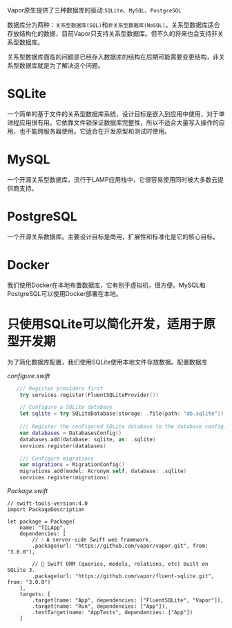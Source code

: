 Vapor原生提供了三种数据库的驱动:`SQLite`、`MySQL`、`PostgreSQL`

数据库分为两种：`关系型数据库(SQL)`和`非关系型数据库(NoSQL)`。关系型数据库适合存放结构化的数据，目前Vapor只支持关系型数据库。但不久的将来也会支持非关系型数据库。

关系型数据库面临的问题是已经存入数据库的结构在后期可能需要变更结构，非关系型数据库就是为了解决这个问题。

# SQLite

一个简单的基于文件的关系型数据库系统，设计目标是嵌入到应用中使用，对于单进程应用很有用。它依靠文件锁保证数据库完整性，所以不适合大量写入操作的应用，也不能跨服务器使用。它适合在开发原型和测试时使用。

# MySQL

一个开源关系型数据库，流行于LAMP应用栈中，它很容易使用同时被大多数云提供商支持。

# PostgreSQL

一个开源关系数据库。主要设计目标是商用，扩展性和标准化是它的核心目标。

# Docker

我们使用Docker在本地布置数据库，它有别于虚拟机，很方便。MySQL和PostgreSQL可以使用Docker部署在本地。


# 只使用SQLite可以简化开发，适用于原型开发期

为了简化数据库配置，我们使用SQLite使用本地文件存放数据。配置数据库

*configure.swift*
```swift
   /// Register providers first
    try services.register(FluentSQLiteProvider())

    // Configure a SQLite database
    let sqlite = try SQLiteDatabase(storage: .file(path: "db.sqlite"))
    
    /// Register the configured SQLite database to the database config.
    var databases = DatabasesConfig()
    databases.add(database: sqlite, as: .sqlite)
    services.register(databases)

    /// Configure migrations
    var migrations = MigrationConfig()
    migrations.add(model: Acronym.self, database: .sqlite)
    services.register(migrations)
```

*Package.swift*
```
// swift-tools-version:4.0
import PackageDescription

let package = Package(
    name: "TILApp",
    dependencies: [
        // 💧 A server-side Swift web framework.
        .package(url: "https://github.com/vapor/vapor.git", from: "3.0.0"),

        // 🔵 Swift ORM (queries, models, relations, etc) built on SQLite 3.
        .package(url: "https://github.com/vapor/fluent-sqlite.git", from: "3.0.0")
    ],
    targets: [
        .target(name: "App", dependencies: ["FluentSQLite", "Vapor"]),
        .target(name: "Run", dependencies: ["App"]),
        .testTarget(name: "AppTests", dependencies: ["App"])
    ]
```